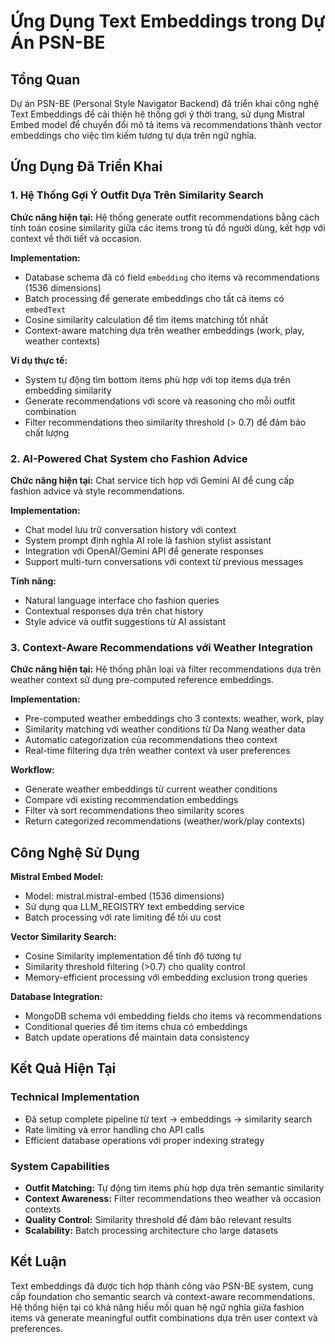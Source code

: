 # Ứng Dụng Text Embeddings trong Dự Án PSN-BE

## Tổng Quan

Dự án PSN-BE (Personal Style Navigator Backend) đã triển khai công nghệ Text Embeddings để cải thiện hệ thống gợi ý thời trang, sử dụng Mistral Embed model để chuyển đổi mô tả items và recommendations thành vector embeddings cho việc tìm kiếm tương tự dựa trên ngữ nghĩa.

## Ứng Dụng Đã Triển Khai

### 1. Hệ Thống Gợi Ý Outfit Dựa Trên Similarity Search

**Chức năng hiện tại:** Hệ thống generate outfit recommendations bằng cách tính toán cosine similarity giữa các items trong tủ đồ người dùng, kết hợp với context về thời tiết và occasion.

**Implementation:**
- Database schema đã có field `embedding` cho items và recommendations (1536 dimensions)
- Batch processing để generate embeddings cho tất cả items có `embedText`
- Cosine similarity calculation để tìm items matching tốt nhất
- Context-aware matching dựa trên weather embeddings (work, play, weather contexts)

**Ví dụ thực tế:**
- System tự động tìm bottom items phù hợp với top items dựa trên embedding similarity
- Generate recommendations với score và reasoning cho mỗi outfit combination
- Filter recommendations theo similarity threshold (> 0.7) để đảm bảo chất lượng

### 2. AI-Powered Chat System cho Fashion Advice

**Chức năng hiện tại:** Chat service tích hợp với Gemini AI để cung cấp fashion advice và style recommendations.

**Implementation:**
- Chat model lưu trữ conversation history với context
- System prompt định nghĩa AI role là fashion stylist assistant
- Integration với OpenAI/Gemini API để generate responses
- Support multi-turn conversations với context từ previous messages

**Tính năng:**
- Natural language interface cho fashion queries
- Contextual responses dựa trên chat history
- Style advice và outfit suggestions từ AI assistant

### 3. Context-Aware Recommendations với Weather Integration

**Chức năng hiện tại:** Hệ thống phân loại và filter recommendations dựa trên weather context sử dụng pre-computed reference embeddings.

**Implementation:**
- Pre-computed weather embeddings cho 3 contexts: weather, work, play
- Similarity matching với weather conditions từ Da Nang weather data
- Automatic categorization của recommendations theo context
- Real-time filtering dựa trên weather context và user preferences

**Workflow:**
- Generate weather embeddings từ current weather conditions
- Compare với existing recommendation embeddings  
- Filter và sort recommendations theo similarity scores
- Return categorized recommendations (weather/work/play contexts)

## Công Nghệ Sử Dụng

**Mistral Embed Model:**
- Model: mistral.mistral-embed (1536 dimensions)
- Sử dụng qua LLM_REGISTRY text embedding service
- Batch processing với rate limiting để tối ưu cost

**Vector Similarity Search:**
- Cosine Similarity implementation để tính độ tương tự
- Similarity threshold filtering (>0.7) cho quality control
- Memory-efficient processing với embedding exclusion trong queries

**Database Integration:**
- MongoDB schema với embedding fields cho items và recommendations
- Conditional queries để tìm items chưa có embeddings
- Batch update operations để maintain data consistency

## Kết Quả Hiện Tại

### Technical Implementation
- Đã setup complete pipeline từ text → embeddings → similarity search
- Rate limiting và error handling cho API calls
- Efficient database operations với proper indexing strategy

### System Capabilities
- **Outfit Matching:** Tự động tìm items phù hợp dựa trên semantic similarity
- **Context Awareness:** Filter recommendations theo weather và occasion contexts  
- **Quality Control:** Similarity threshold để đảm bảo relevant results
- **Scalability:** Batch processing architecture cho large datasets

## Kết Luận

Text embeddings đã được tích hợp thành công vào PSN-BE system, cung cấp foundation cho semantic search và context-aware recommendations. Hệ thống hiện tại có khả năng hiểu mối quan hệ ngữ nghĩa giữa fashion items và generate meaningful outfit combinations dựa trên user context và preferences. 